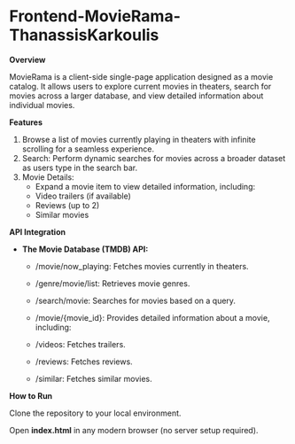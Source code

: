 # Frontend-MovieRama-ThanassisKarkoulis

**Overview**

MovieRama is a client-side single-page application designed as a movie catalog. It allows users to explore current movies in theaters, search for movies across a larger database, and view detailed information about individual movies.

**Features**

1. Browse a list of movies currently playing in theaters with infinite scrolling for a seamless experience.
2. Search: Perform dynamic searches for movies across a broader dataset as users type in the search bar.
3. Movie Details: 
   - Expand a movie item to view detailed information, including:
   - Video trailers (if available)
   - Reviews (up to 2)
   - Similar movies



**API Integration**

- **The Movie Database (TMDB) API:**

  - /movie/now_playing: Fetches movies currently in theaters.

  - /genre/movie/list: Retrieves movie genres.
  - /search/movie: Searches for movies based on a query.
  - /movie/{movie_id}: Provides detailed information about a movie, including:
  - /videos: Fetches trailers.
  - /reviews: Fetches reviews.
  - /similar: Fetches similar movies.

**How to Run**

Clone the repository to your local environment.

Open **index.html** in any modern browser (no server setup required).